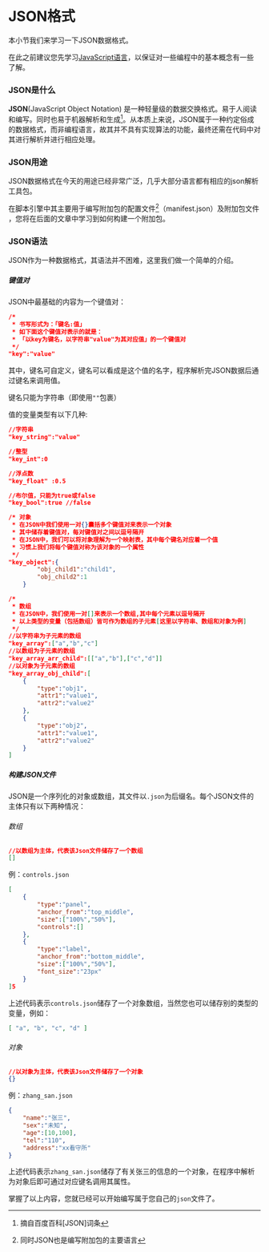 # JSON格式

本小节我们来学习一下JSON数据格式。

在此之前建议您先学习[JavaScript语言](../pre_knowledge/javascript.html)，以保证对一些编程中的基本概念有一些了解。

### JSON是什么

**JSON**(JavaScript Object Notation) 是一种轻量级的数据交换格式。易于人阅读和编写。同时也易于机器解析和生成[^1]。从本质上来说，JSON属于一种约定俗成的数据格式，而非编程语言，故其并不具有实现算法的功能，最终还需在代码中对其进行解析并进行相应处理。

### JSON用途

JSON数据格式在今天的用途已经非常广泛，几乎大部分语言都有相应的json解析工具包。

在脚本引擎中其主要用于编写附加包的配置文件[^2]（manifest.json）及附加包文件 ，您将在后面的文章中学习到如何构建一个附加包。

### JSON语法

JSON作为一种数据格式，其语法并不困难，这里我们做一个简单的介绍。

##### 键值对

JSON中最基础的内容为一个键值对：

```json
/*
 * 书写形式为：「键名:值」
 * 如下面这个键值对表示的就是：
 * 「以key为键名，以字符串"value"为其对应值」的一个键值对
 */
"key":"value"
```

其中，键名可自定义，键名可以看成是这个值的名字，程序解析完JSON数据后通过键名来调用值。

键名只能为字符串（即使用`""`包裹）

值的变量类型有以下几种:

```json
//字符串
"key_string":"value"

//整型
"key_int":0

//浮点数
"key_float" :0.5

//布尔值，只能为true或false
"key_bool":true //false

/* 对象
 * 在JSON中我们使用一对{}囊括多个键值对来表示一个对象
 * 其中储存着键值对，每对键值对之间以逗号隔开
 * 在JSON中，我们可以将对象理解为一个映射表，其中每个键名对应着一个值
 * 习惯上我们将每个键值对称为该对象的一个属性
 */
"key_object":{
		"obj_child1":"child1",
		"obj_child2":1
	}

/*
 * 数组
 * 在JSON中，我们使用一对[]来表示一个数组,其中每个元素以逗号隔开
 * 以上类型的变量（包括数组）皆可作为数组的子元素[这里以字符串、数组和对象为例]
 */
//以字符串为子元素的数组
"key_array":["a","b","c"]
//以数组为子元素的数组
"key_array_arr_child":[["a","b"],["c","d"]]
//以对象为子元素的数组
"key_array_obj_child":[
    {
        "type":"obj1",
        "attr1":"value1",
        "attr2":"value2"
    },
    {
        "type":"obj2",
        "attr1":"value1",
        "attr2":"value2"
    }
]

```



##### 构建JSON文件

JSON是一个序列化的对象或数组，其文件以`.json`为后缀名。每个JSON文件的主体只有以下两种情况：

###### 数组

```json
//以数组为主体，代表该Json文件储存了一个数组
[]
```

例：`controls.json`

```json
[
    {
        "type":"panel",
        "anchor_from":"top_middle",
        "size":["100%","50%"],
        "controls":[]
    },
    {
        "type":"label",
        "anchor_from":"bottom_middle",
        "size":["100%","50%"],
        "font_size":"23px"
    }
]5
```

上述代码表示`controls.json`储存了一个对象数组，当然您也可以储存别的类型的变量，例如：

```json
[ "a", "b", "c", "d" ]
```



###### 对象

```json
//以对象为主体，代表该Json文件储存了一个对象
{}
```

例：`zhang_san.json`

```json
{
    "name":"张三",
    "sex":"未知",
    "age":[10,100],
    "tel":"110",
    "address":"xx看守所"
}
```

上述代码表示`zhang_san.json`储存了有关张三的信息的一个对象，在程序中解析为对象后即可通过对应键名调用其属性。

掌握了以上内容，您就已经可以开始编写属于您自己的`json`文件了。

[^1]:摘自百度百科[JSON]词条
[^2]:同时JSON也是编写附加包的主要语言
